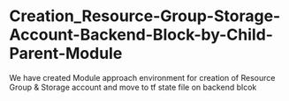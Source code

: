 # Creation_Resource-Group-Storage-Account-Backend-Block-by-Child-Parent-Module
We have created Module approach environment for creation of Resource Group &amp; Storage account and move to tf state file on backend  blcok
